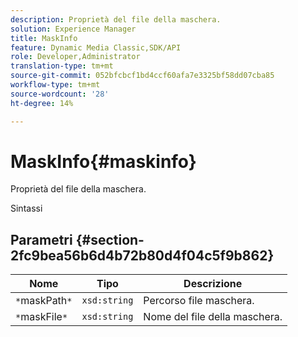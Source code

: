 ```yaml
---
description: Proprietà del file della maschera.
solution: Experience Manager
title: MaskInfo
feature: Dynamic Media Classic,SDK/API
role: Developer,Administrator
translation-type: tm+mt
source-git-commit: 052bfcbcf1bd4ccf60afa7e3325bf58dd07cba85
workflow-type: tm+mt
source-wordcount: '28'
ht-degree: 14%

---
```



# MaskInfo{#maskinfo}

Proprietà del file della maschera.

Sintassi

## Parametri {#section-2fc9bea56b6d4b72b80d4f04c5f9b862}

| Nome | Tipo | Descrizione |
|---|---|---|
| `*`maskPath`*` | `xsd:string` | Percorso file maschera. |
| `*`maskFile`*` | `xsd:string` | Nome del file della maschera. |

